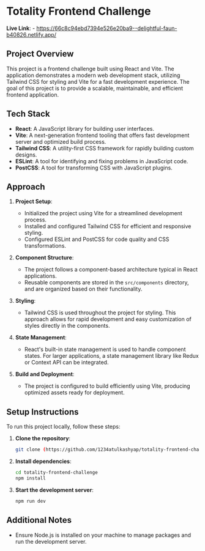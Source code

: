 # Totality Frontend Challenge
**Live Link**: -  https://66c8c94ebd7394e526e20ba9--delightful-faun-b40826.netlify.app/


## Project Overview

This project is a frontend challenge built using React and Vite. The application demonstrates a modern web development stack, utilizing Tailwind CSS for styling and Vite for a fast development experience. The goal of this project is to provide a scalable, maintainable, and efficient frontend application.

## Tech Stack

- **React**: A JavaScript library for building user interfaces.
- **Vite**: A next-generation frontend tooling that offers fast development server and optimized build process.
- **Tailwind CSS**: A utility-first CSS framework for rapidly building custom designs.
- **ESLint**: A tool for identifying and fixing problems in JavaScript code.
- **PostCSS**: A tool for transforming CSS with JavaScript plugins.

## Approach

1. **Project Setup**: 
   - Initialized the project using Vite for a streamlined development process.
   - Installed and configured Tailwind CSS for efficient and responsive styling.
   - Configured ESLint and PostCSS for code quality and CSS transformations.

2. **Component Structure**:
   - The project follows a component-based architecture typical in React applications. 
   - Reusable components are stored in the `src/components` directory, and are organized based on their functionality.

3. **Styling**:
   - Tailwind CSS is used throughout the project for styling. This approach allows for rapid development and easy customization of styles directly in the components.

4. **State Management**:
   - React's built-in state management is used to handle component states. For larger applications, a state management library like Redux or Context API can be integrated.

5. **Build and Deployment**:
   - The project is configured to build efficiently using Vite, producing optimized assets ready for deployment.

## Setup Instructions

To run this project locally, follow these steps:

1. **Clone the repository**:
    ```bash
    git clone (https://github.com/1234atulkashyap/totality-frontend-challenge.git)
    ```

2. **Install dependencies**:
    ```bash
    cd totality-frontend-challenge
    npm install
    ```

3. **Start the development server**:
    ```bash
    npm run dev
    ```



## Additional Notes

- Ensure Node.js is installed on your machine to manage packages and run the development server.

